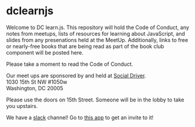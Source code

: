 # dclearnjs
Welcome to DC learn.js. This repository will hold the Code of Conduct, any notes from meetups, lists of resources for learning about JavaScript, and slides from any presenations held at the MeetUp. Additionally, links to free or nearly-free books that are being read as part of the book club component will be posted here.  

Please take a moment to read the Code of Conduct.  

Our meet ups are sponsored by and held at [Social Driver](www.socialdriver.com).  
1030 15th St NW #1050w  
Washington, DC 20005  

Please use the doors on 15th Street. Someone will be in the lobby to take you upstairs. 

We have a [slack](https://dclearnjs.slack.com/messages/) channel! Go to [this app](http://dclearnjsinvites.herokuapp.com) to get an invite to it!
